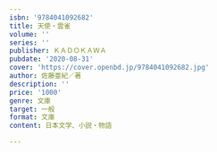 ```yaml
---
isbn: '9784041092682'
title: 天使・雲雀
volume: ''
series: ''
publisher: ＫＡＤＯＫＡＷＡ
pubdate: '2020-08-31'
cover: 'https://cover.openbd.jp/9784041092682.jpg'
author: 佐藤亜紀／著
description: ''
price: '1000'
genre: 文庫
target: 一般
format: 文庫
content: 日本文学、小説・物語

---
```

